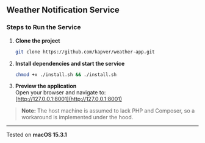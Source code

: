 ## Weather Notification Service

### Steps to Run the Service

1. **Clone the project**
   ```bash
   git clone https://github.com/kapver/weather-app.git
   ```

2. **Install dependencies and start the service**
   ```bash
   chmod +x ./install.sh && ./install.sh
   ```

3. **Preview the application**  
   Open your browser and navigate to:  
   [http://127.0.0.1:8001](http://127.0.0.1:8001)

> **Note:** The host machine is assumed to lack PHP and Composer, so a workaround is implemented under the hood.

---

Tested on **macOS 15.3.1**
